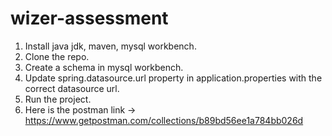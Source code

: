 # wizer-assessment

1. Install java jdk, maven, mysql workbench.
2. Clone the repo.
3. Create a schema in mysql workbench.
4. Update spring.datasource.url property in application.properties with the correct datasource url.
5. Run the project.
6. Here is the postman link -> https://www.getpostman.com/collections/b89bd56ee1a784bb026d
